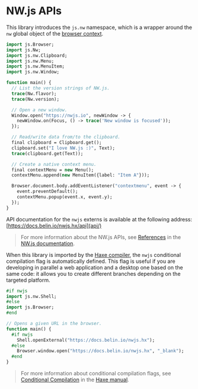 # NW.js APIs
This library introduces the `js.nw` namespace, which is a wrapper around the `nw` global object
of the [browser context](https://docs.nwjs.io/en/latest/For%20Users/Advanced/JavaScript%20Contexts%20in%20NW.js/#browser-context).

```haxe
import js.Browser;
import js.Nw;
import js.nw.Clipboard;
import js.nw.Menu;
import js.nw.MenuItem;
import js.nw.Window;

function main() {
  // List the version strings of NW.js.
  trace(Nw.flavor);
  trace(Nw.version);

  // Open a new window.
  Window.open("https://nwjs.io", newWindow -> {
    newWindow.on(Focus, () -> trace('New window is focused'));
  });

  // Read/write data from/to the clipboard.
  final clipboard = Clipboard.get();
  clipboard.set("I love NW.js :)", Text);
  trace(clipboard.get(Text));

  // Create a native context menu.
  final contextMenu = new Menu();
  contextMenu.append(new MenuItem({label: "Item A"}));

  Browser.document.body.addEventListener("contextmenu", event -> {
    event.preventDefault();
    contextMenu.popup(event.x, event.y);
  });
}
```

API documentation for the `nwjs` externs is available at the following address:  
[https://docs.belin.io/nwjs.hx/api](api/)

> For more information about the NW.js APIs, see [References](https://docs.nwjs.io/en/latest/References/App) in the [NW.js documentation](https://docs.nwjs.io).

When this library is imported by the [Haxe compiler](https://haxe.org/manual/compiler-usage.html),
the `nwjs` conditional compilation flag is automatically defined.
This flag is useful if you are developing in parallel a web application and a desktop one based on the same code:
it allows you to create different branches depending on the targeted platform.

```haxe
#if nwjs
import js.nw.Shell;
#else
import js.Browser;
#end

// Opens a given URL in the browser.
function main() {
  #if nwjs
    Shell.openExternal("https://docs.belin.io/nwjs.hx");
  #else
    Browser.window.open("https://docs.belin.io/nwjs.hx", "_blank");
  #end
}
```

> For more information about conditional compilation flags,
see [Conditional Compilation](https://haxe.org/manual/lf-condition-compilation.html) in the [Haxe manual](https://haxe.org/manual).
